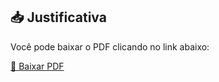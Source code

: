 
## 📥 Justificativa

Você pode baixar o PDF clicando no link abaixo:

[📄 Baixar PDF](https://github.com/henriqueluizp/Feedbacks/raw/master/document/ProjectJustification.pdf)